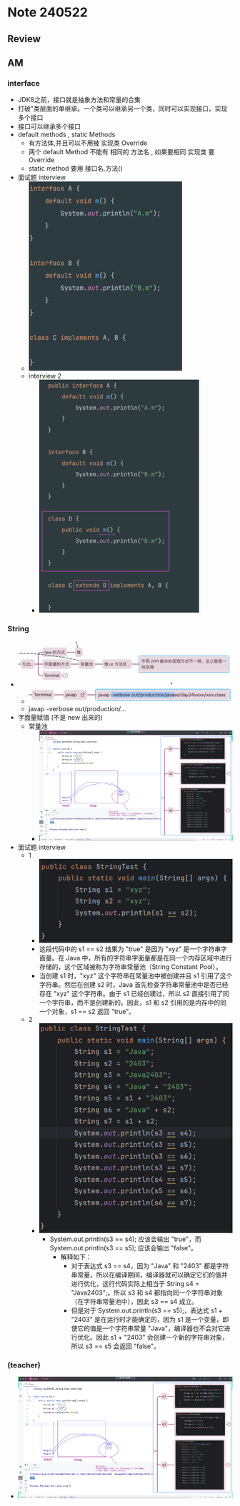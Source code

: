 # Note 240522
## Review

## AM
### interface
- JDK8之前，接口就是抽象方法和常量的合集
- 打破"类层面的单继承。一个类可以继承另一个类，同时可以实现接口，实现多个接口
- 接口可以继承多个接口
- default methods , static Methods 
  - 有方法体,并且可以不用被 实现类 Override
  - 两个 default Method 不能有 相同的 方法名 , 如果要相同 实现类 要 Override 
  - static method 要用 接口名.方法()
- 面试题 interview
  - ![img.png](img.png)
  - interview 2
    - ![img_1.png](img_1.png)

### String
- ![img_2.png](img_2.png)
  - ![img_3.png](img_3.png)
  - javap -verbose out/production/...
- 字面量赋值 (不是 new 出来的)
  - 常量池
    - ![img_4.png](img_4.png)
- 面试题 interview
  - 1
    - ![img_5.png](img_5.png)
    - 这段代码中的 s1 == s2 结果为 "true" 是因为 "xyz" 是一个字符串字面量。在 Java 中，所有的字符串字面量都是在同一个内存区域中进行存储的，这个区域被称为字符串常量池（String Constant Pool）。
    - 当创建 s1 时，"xyz" 这个字符串在常量池中被创建并且 s1 引用了这个字符串。然后在创建 s2 时，Java 首先检查字符串常量池中是否已经存在 "xyz" 这个字符串。由于 s1 已经创建过，所以 s2 直接引用了同一个字符串，而不是创建新的。因此，s1 和 s2 引用的是内存中的同一个对象，s1 == s2 返回 "true"。
  - 2 
    - ![img_6.png](img_6.png)
      - System.out.println(s3 == s4); 应该会输出 "true"，而 System.out.println(s3 == s5); 应该会输出 "false"。
        - 解释如下：
          - 对于表达式 s3 == s4，因为 "Java" 和 "2403" 都是字符串常量，所以在编译期间，编译器就可以确定它们的值并进行优化，这行代码实际上相当于 String s4 = "Java2403";。所以 s3 和 s4 都指向同一个字符串对象（在字符串常量池中），因此 s3 == s4 成立。
          - 但是对于 System.out.println(s3 == s5);，表达式 s1 + "2403" 是在运行时才能确定的，因为 s1 是一个变量，即使它的值是一个字符串常量 "Java"，编译器也不会对它进行优化。因此 s1 + "2403" 会创建一个新的字符串对象，所以 s3 == s5 会返回 "false"。

### (teacher) 
- ![img_7.png](img_7.png)